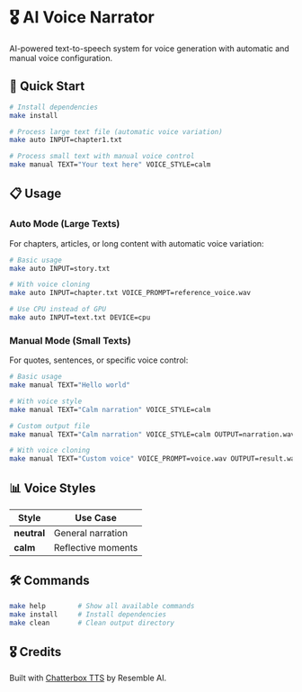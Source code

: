 # 🎖️ AI Voice Narrator

AI-powered text-to-speech system for voice generation with automatic and manual voice configuration.

## 🚀 Quick Start

```bash
# Install dependencies
make install

# Process large text file (automatic voice variation)
make auto INPUT=chapter1.txt

# Process small text with manual voice control
make manual TEXT="Your text here" VOICE_STYLE=calm
```

## 📋 Usage

### Auto Mode (Large Texts)
For chapters, articles, or long content with automatic voice variation:

```bash
# Basic usage
make auto INPUT=story.txt

# With voice cloning
make auto INPUT=chapter.txt VOICE_PROMPT=reference_voice.wav

# Use CPU instead of GPU
make auto INPUT=text.txt DEVICE=cpu
```

### Manual Mode (Small Texts)  
For quotes, sentences, or specific voice control:

```bash
# Basic usage
make manual TEXT="Hello world"

# With voice style
make manual TEXT="Calm narration" VOICE_STYLE=calm

# Custom output file
make manual TEXT="Calm narration" VOICE_STYLE=calm OUTPUT=narration.wav

# With voice cloning
make manual TEXT="Custom voice" VOICE_PROMPT=voice.wav OUTPUT=result.wav
```

## 📊 Voice Styles

| Style | Use Case |
|-------|----------|
| **neutral** | General narration |
| **calm** | Reflective moments |

## 🛠️ Commands

```bash
make help        # Show all available commands
make install     # Install dependencies  
make clean       # Clean output directory
```

## 🎖️ Credits

Built with [Chatterbox TTS](https://github.com/resemble-ai/chatterbox) by Resemble AI.
